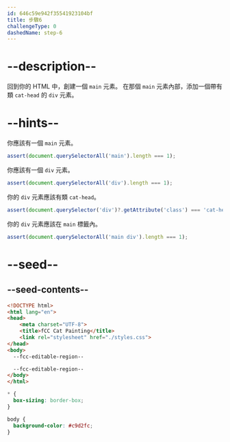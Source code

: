 ```yaml
---
id: 646c59e942f35541923104bf
title: 步驟6
challengeType: 0
dashedName: step-6
---
```


# --description--

回到你的 HTML 中，創建一個 `main` 元素。 在那個 `main` 元素內部，添加一個帶有類 `cat-head` 的 `div` 元素。

# --hints--

你應該有一個 `main` 元素。

```js
assert(document.querySelectorAll('main').length === 1);
```

你應該有一個 `div` 元素。

```js
assert(document.querySelectorAll('div').length === 1);
```

你的 `div` 元素應該有類 `cat-head`。

```js
assert(document.querySelector('div')?.getAttribute('class') === 'cat-head');
```

你的 `div` 元素應該在 `main` 標籤內。

```js
assert(document.querySelectorAll('main div').length === 1);
```

# --seed--

## --seed-contents--

```html
<!DOCTYPE html>
<html lang="en">
<head>
    <meta charset="UTF-8">
    <title>fCC Cat Painting</title>
    <link rel="stylesheet" href="./styles.css">
</head>
<body>
  --fcc-editable-region--

  --fcc-editable-region--
</body>
</html>
```

```css
* {
  box-sizing: border-box;
}

body {
  background-color: #c9d2fc;
}
```
